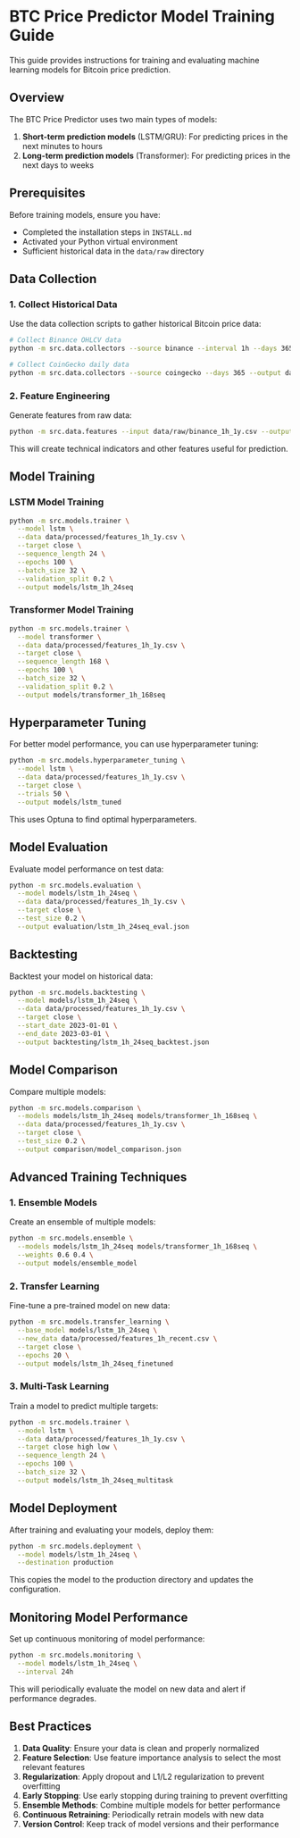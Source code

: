 # BTC Price Predictor Model Training Guide

This guide provides instructions for training and evaluating machine learning models for Bitcoin price prediction.

## Overview

The BTC Price Predictor uses two main types of models:

1. **Short-term prediction models** (LSTM/GRU): For predicting prices in the next minutes to hours
2. **Long-term prediction models** (Transformer): For predicting prices in the next days to weeks

## Prerequisites

Before training models, ensure you have:

- Completed the installation steps in `INSTALL.md`
- Activated your Python virtual environment
- Sufficient historical data in the `data/raw` directory

## Data Collection

### 1. Collect Historical Data

Use the data collection scripts to gather historical Bitcoin price data:

```bash
# Collect Binance OHLCV data
python -m src.data.collectors --source binance --interval 1h --days 365 --output data/raw/binance_1h_1y.csv

# Collect CoinGecko daily data
python -m src.data.collectors --source coingecko --days 365 --output data/raw/coingecko_daily_1y.csv
```

### 2. Feature Engineering

Generate features from raw data:

```bash
python -m src.data.features --input data/raw/binance_1h_1y.csv --output data/processed/features_1h_1y.csv
```

This will create technical indicators and other features useful for prediction.

## Model Training

### LSTM Model Training

```bash
python -m src.models.trainer \
  --model lstm \
  --data data/processed/features_1h_1y.csv \
  --target close \
  --sequence_length 24 \
  --epochs 100 \
  --batch_size 32 \
  --validation_split 0.2 \
  --output models/lstm_1h_24seq
```

### Transformer Model Training

```bash
python -m src.models.trainer \
  --model transformer \
  --data data/processed/features_1h_1y.csv \
  --target close \
  --sequence_length 168 \
  --epochs 100 \
  --batch_size 32 \
  --validation_split 0.2 \
  --output models/transformer_1h_168seq
```

## Hyperparameter Tuning

For better model performance, you can use hyperparameter tuning:

```bash
python -m src.models.hyperparameter_tuning \
  --model lstm \
  --data data/processed/features_1h_1y.csv \
  --target close \
  --trials 50 \
  --output models/lstm_tuned
```

This uses Optuna to find optimal hyperparameters.

## Model Evaluation

Evaluate model performance on test data:

```bash
python -m src.models.evaluation \
  --model models/lstm_1h_24seq \
  --data data/processed/features_1h_1y.csv \
  --target close \
  --test_size 0.2 \
  --output evaluation/lstm_1h_24seq_eval.json
```

## Backtesting

Backtest your model on historical data:

```bash
python -m src.models.backtesting \
  --model models/lstm_1h_24seq \
  --data data/processed/features_1h_1y.csv \
  --target close \
  --start_date 2023-01-01 \
  --end_date 2023-03-01 \
  --output backtesting/lstm_1h_24seq_backtest.json
```

## Model Comparison

Compare multiple models:

```bash
python -m src.models.comparison \
  --models models/lstm_1h_24seq models/transformer_1h_168seq \
  --data data/processed/features_1h_1y.csv \
  --target close \
  --test_size 0.2 \
  --output comparison/model_comparison.json
```

## Advanced Training Techniques

### 1. Ensemble Models

Create an ensemble of multiple models:

```bash
python -m src.models.ensemble \
  --models models/lstm_1h_24seq models/transformer_1h_168seq \
  --weights 0.6 0.4 \
  --output models/ensemble_model
```

### 2. Transfer Learning

Fine-tune a pre-trained model on new data:

```bash
python -m src.models.transfer_learning \
  --base_model models/lstm_1h_24seq \
  --new_data data/processed/features_1h_recent.csv \
  --target close \
  --epochs 20 \
  --output models/lstm_1h_24seq_finetuned
```

### 3. Multi-Task Learning

Train a model to predict multiple targets:

```bash
python -m src.models.trainer \
  --model lstm \
  --data data/processed/features_1h_1y.csv \
  --target close high low \
  --sequence_length 24 \
  --epochs 100 \
  --batch_size 32 \
  --output models/lstm_1h_24seq_multitask
```

## Model Deployment

After training and evaluating your models, deploy them:

```bash
python -m src.models.deployment \
  --model models/lstm_1h_24seq \
  --destination production
```

This copies the model to the production directory and updates the configuration.

## Monitoring Model Performance

Set up continuous monitoring of model performance:

```bash
python -m src.models.monitoring \
  --model models/lstm_1h_24seq \
  --interval 24h
```

This will periodically evaluate the model on new data and alert if performance degrades.

## Best Practices

1. **Data Quality**: Ensure your data is clean and properly normalized
2. **Feature Selection**: Use feature importance analysis to select the most relevant features
3. **Regularization**: Apply dropout and L1/L2 regularization to prevent overfitting
4. **Early Stopping**: Use early stopping during training to prevent overfitting
5. **Ensemble Methods**: Combine multiple models for better performance
6. **Continuous Retraining**: Periodically retrain models with new data
7. **Version Control**: Keep track of model versions and their performance